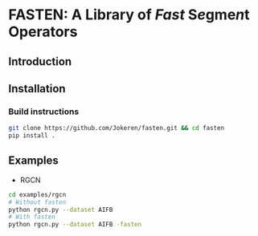 # FASTEN: A Library of *Fast* S*e*gme*n*t Operators

## Introduction

## Installation

### Build instructions

```bash
git clone https://github.com/Jokeren/fasten.git && cd fasten
pip install .
```

## Examples

- RGCN

```bash
cd examples/rgcn
# Without fasten
python rgcn.py --dataset AIFB
# With fasten
python rgcn.py --dataset AIFB -fasten
```
